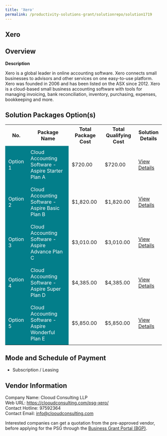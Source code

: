 ```yaml
---
title: 'Xero'
permalink: /productivity-solutions-grant/solutionrepo/solution1719
---
```


## Xero

## Overview

**Description**

Xero is a global leader in online accounting software. Xero connects small businesses to advisors and other services on one easy-to-use platform. Xero was founded in 2006 and has been listed on the ASX since 2012. Xero is a cloud-based small business accounting software with tools for managing invoicing, bank reconciliation, inventory, purchasing, expenses, bookkeeping and more.

## Solution Packages Option(s)

<table>
<tr>
<th><b>No.</b></th>
<th><b>Package Name</b></th>
<th><b>Total Package Cost</b></th>
<th><b>Total Qualifying Cost</b></th>
<th><b>Solution Details</b></th>
</tr>
<tr>
<td style='padding: 10px; background-color: #037E8A; color: #FFFFFF;'>Option 1</td>
<td style='padding: 10px; background-color: #037E8A; color: #FFFFFF;'>Cloud Accounting Software - Aspire Starter Plan A</td>
<td style='padding: 10px;'>$720.00</td>
<td style='padding: 10px;'>$720.00</td>
<td style='padding: 10px;'><a href='/images/psg/Clooud_Consulting_Xero_Cloud_Accounting_Desensitised_Annex3_Part1.pdf ' target='_blank'>View Details</a></td>
</tr>
<tr>
<td style='padding: 10px; background-color: #037E8A; color: #FFFFFF;'>Option 2</td>
<td style='padding: 10px; background-color: #037E8A; color: #FFFFFF;'>Cloud Accounting Software - Aspire Basic Plan B</td>
<td style='padding: 10px;'>$1,820.00</td>
<td style='padding: 10px;'>$1,820.00</td>
<td style='padding: 10px;'><a href='/images/psg/Clooud_Consulting_Xero_Cloud_Accounting_Desensitised_Annex3_Part2.pdf ' target='_blank'>View Details</a></td>
</tr>
<tr>
<td style='padding: 10px; background-color: #037E8A; color: #FFFFFF;'>Option 3</td>
<td style='padding: 10px; background-color: #037E8A; color: #FFFFFF;'>Cloud Accounting Software - Aspire Advance Plan C</td>
<td style='padding: 10px;'>$3,010.00</td>
<td style='padding: 10px;'>$3,010.00</td>
<td style='padding: 10px;'><a href='/images/psg/Clooud_Consulting_Xero_Cloud_Accounting_Desensitised_Annex3_Part3.pdf ' target='_blank'>View Details</a></td>
</tr>
<tr>
<td style='padding: 10px; background-color: #037E8A; color: #FFFFFF;'>Option 4</td>
<td style='padding: 10px; background-color: #037E8A; color: #FFFFFF;'>Cloud Accounting Software - Aspire Super Plan D</td>
<td style='padding: 10px;'>$4,385.00</td>
<td style='padding: 10px;'>$4,385.00</td>
<td style='padding: 10px;'><a href='/images/psg/Clooud_Consulting_Xero_Cloud_Accounting_Desensitised_Annex3_Part4.pdf ' target='_blank'>View Details</a></td>
</tr>
<tr>
<td style='padding: 10px; background-color: #037E8A; color: #FFFFFF;'>Option 5</td>
<td style='padding: 10px; background-color: #037E8A; color: #FFFFFF;'>Cloud Accounting Software - Aspire Wonderful Plan E</td>
<td style='padding: 10px;'>$5,850.00</td>
<td style='padding: 10px;'>$5,850.00</td>
<td style='padding: 10px;'><a href='/images/psg/Clooud_Consulting_Xero_Cloud_Accounting_Desensitised_Annex3_Part5.pdf ' target='_blank'>View Details</a></td>
</tr>
</table>

## Mode and Schedule of Payment

 - Subscription / Leasing

## Vendor Information

 Company Name: Clooud Consulting LLP<br>Web URL: https://clooudconsulting.com/psg-xero/<br>Contact Hotline: 97592364 <br>Contact Email: info@clooudconsulting.com <br>

Interested companies can get a quotation from the pre-approved vendor, before applying for the PSG through the <a href='https://www.businessgrants.gov.sg/' target='_blank' rel='noopener'>Business Grant Portal (BGP)</a>.

<script src="/jquery/resize-tables.js"></script>
